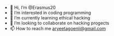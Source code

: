 - 👋 Hi, I’m @Erasmus20
- 👀 I’m interested in coding programming
- 🌱 I’m currently learning ethical hacking
- 💞️ I’m looking to collaborate on hacking progects
- 📫 How to reach me aryeetagoenii@gmail.com

<!---
Erasmus20/Erasmus20 is a ✨ special ✨ repository because its `README.md` (this file) appears on your GitHub profile.
You can click the Preview link to take a look at your changes.
--->
